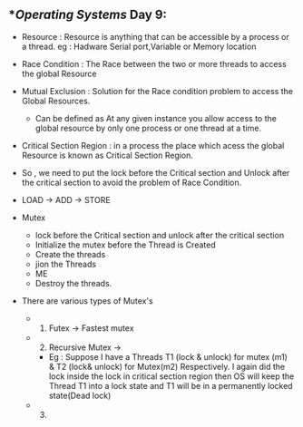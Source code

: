 **********************************Operating Systems*********************************
Day 9:
----------------------------------------------------------------------------------------------------------
* Resource : Resource is anything that can be accessible by a process or a thread.
eg : Hadware Serial port,Variable or Memory location
* Race Condition : The Race between the two or more threads to access the global Resource 
* Mutual Exclusion : Solution for the Race condition problem to access the Global Resources.
    * Can be defined as At any given instance you allow access to the global resource by only one process or one thread at a time.
* Critical Section Region : in a process the place which acess the global Resource is known as Critical Section Region.
* So , we need to put the lock before the Critical section and Unlock after the critical section to avoid the problem of Race Condition.
* LOAD -> ADD -> STORE 
* Mutex 
    * lock before the Critical section and unlock after the critical section
    * Initialize the mutex before the Thread is Created 
    * Create the threads 
    * jion the Threads 
    * ME
    * Destroy the threads.

* There are various types of Mutex's 
    * 1. Futex -> Fastest mutex 
    * 2. Recursive Mutex -> 
        * Eg : Suppose I have a Threads T1 (lock & unlock) for mutex (m1) & T2 (lock& unlock) for Mutex(m2) Respectively. I again did the lock inside the lock in critical section region then OS will keep the Thread T1 into a lock state and T1 will be in a permanently locked state(Dead lock)  
    * 3. 

